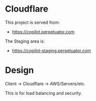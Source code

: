 # Cloudflare

This project is served from:

- https://copilot.perpetuator.com

The Staging area is:

- https://copilot-staging.perpetuator.com

# Design

Client -> Cloudflare -> AWS/Servers/etc.

This is for load balancing and security.
